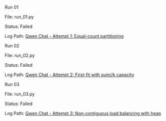 Run 01

File: run_01.py

Status: Failed

Log Path: [Qwen Chat - Attempt 1: Equal-count partitioning](https://chat.qwen.ai/share/qwen3-235b-run01-2507)


Run 02

File: run_02.py

Status: Failed

Log Path: [Qwen Chat - Attempt 2: First-fit with sum//k capacity](https://chat.qwen.ai/share/qwen3-235b-run02-2507) 



Run 03

File: run_03.py

Status: Failed

Log Path: [Qwen Chat - Attempt 3: Non-contiguous load balancing with heap](https://chat.qwen.ai/share/qwen3-235b-run03-2507)

